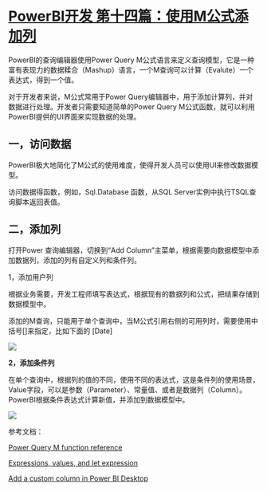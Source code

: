 # [PowerBI开发 第十四篇：使用M公式添加列 ](https://www.cnblogs.com/ljhdo/p/4953714.html)

PowerBI的查询编辑器使用Power Query M公式语言来定义查询模型，它是一种富有表现力的数据糅合（Mashup）语言，一个M查询可以计算（Evalute）一个表达式，得到一个值。

对于开发者来说，M公式常用于Power Query编辑器中，用于添加计算列，并对数据进行处理。开发者只需要知道简单的Power Query M公式函数，就可以利用PowerBI提供的UI界面来实现数据的处理。

## 一，访问数据

PowerBI极大地简化了M公式的使用难度，使得开发人员可以使用UI来修改数据模型。

访问数据得函数，例如，Sql.Database 函数，从SQL Server实例中执行TSQL查询脚本返回表值。

## **二，添加列**

打开Power 查询编辑器，切换到“Add Column”主菜单，根据需要向数据模型中添加数据列，添加的列有自定义列和条件列。

1，添加用户列

根据业务需要，开发工程师填写表达式，根据现有的数据列和公式，把结果存储到数据模型中。

添加的M查询，只能用于单个查询中，当M公式引用右侧的可用列时，需要使用中括号[]来指定，比如下面的 [Date]

![](https://images2018.cnblogs.com/blog/628084/201807/628084-20180710130813323-1383093722.png)

**2，添加条件列**

在单个查询中，根据列的值的不同，使用不同的表达式，这是条件列的使用场景，Value字段，可以是参数（Parameter）、常量值、或者是数据列（Column）。PowerBI根据条件表达式计算新值，并添加到数据模型中。

![](https://images2018.cnblogs.com/blog/628084/201807/628084-20180710131111927-1747263035.png)

参考文档：

[Power Query M function reference](https://msdn.microsoft.com/en-us/query-bi/m/power-query-m-function-reference)

[Expressions, values, and let expression](https://msdn.microsoft.com/en-us/query-bi/m/expressions-values-and-let-expression)

[Add a custom column in Power BI Desktop](https://docs.microsoft.com/en-us/power-bi/desktop-add-custom-column)
